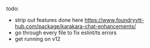 todo: 
* strip out features done here https://www.foundryvtt-hub.com/package/karakara-chat-enhancements/
* go through every file to fix eslint/ts errors
* get running on v12
